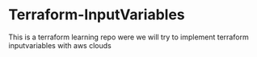 # Terraform-InputVariables
This is a terraform learning repo were we will try to implement terraform inputvariables with aws clouds
